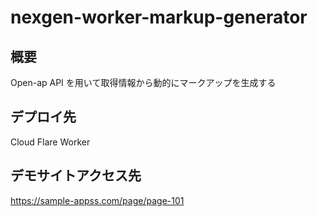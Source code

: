# nexgen-worker-markup-generator

## 概要

Open-ap API を用いて取得情報から動的にマークアップを生成する

## デプロイ先

Cloud Flare Worker

## デモサイトアクセス先

https://sample-appss.com/page/page-101
